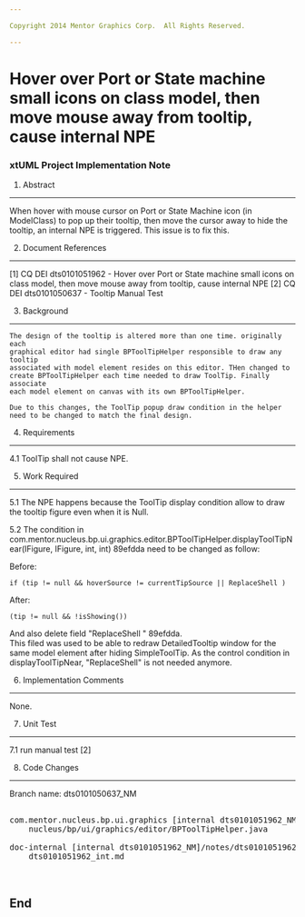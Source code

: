 ```yaml
---

Copyright 2014 Mentor Graphics Corp.  All Rights Reserved.

---
```


# Hover over Port or  State machine small icons on class model, then move mouse away from tooltip, cause internal NPE
### xtUML Project Implementation Note

1. Abstract
-----------
  When hover with mouse cursor on Port or State Machine icon (in ModelClass) to
 pop up their tooltip, then move the cursor away to hide the tooltip, an 
 internal NPE is triggered. This issue is to fix this.


2. Document References
----------------------
[1] CQ DEI dts0101051962 - Hover over Port or  State machine small icons on 
		class model, then move mouse away from tooltip, cause internal NPE
[2] CQ DEI  dts0101050637 - Tooltip Manual Test  

3. Background
-------------
	The design of the tooltip is altered more than one time. originally each
    graphical editor had single BPToolTipHelper responsible to draw any tooltip
    associated with model element resides on this editor. THen changed to
    create BPToolTipHelper each time needed to draw ToolTip. Finally associate
    each model element on canvas with its own BPToolTipHelper.

	Due to this changes, the ToolTip popup draw condition in the helper 
    need to be changed to match the final design.

4. Requirements
---------------
4.1 ToolTip shall not cause NPE.

5. Work Required
----------------
5.1 The NPE happens because the ToolTip display condition allow to draw the 
	tooltip figure even when it is Null.
    
5.2 The condition in com.mentor.nucleus.bp.ui.graphics.editor.BPToolTipHelper.displayToolTipNear(IFigure, IFigure, int, int) 89efdda
	need to be changed as follow: 

Before:  

	if (tip != null && hoverSource != currentTipSource || ReplaceShell )  

After:  

	(tip != null && !isShowing())  


And also delete field "ReplaceShell " 89efdda.  
This filed was used to be able to redraw DetailedTooltip window for the 
same model element after hiding SimpleToolTip. As the control condition in
displayToolTipNear, "ReplaceShell" is not needed anymore.
 

6. Implementation Comments
--------------------------
None.

7. Unit Test
------------
7.1 run manual test [2]

8. Code Changes
---------------
Branch name: dts0101050637_NM

<pre>

com.mentor.nucleus.bp.ui.graphics [internal dts0101051962_NM]/src/com/mentor/
    nucleus/bp/ui/graphics/editor/BPToolTipHelper.java

doc-internal [internal dts0101051962_NM]/notes/dts0101051962/
    dts0101051962_int.md


</pre>

End
---

